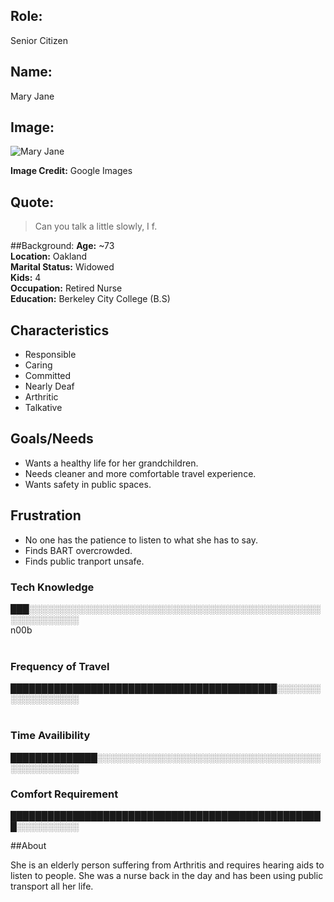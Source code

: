 
## Role:
Senior Citizen
## Name:
Mary Jane
## Image: 
![Mary Jane](https://media1.popsugar-assets.com/files/thumbor/DRz3_SJ1LV3Q5wbJ6q4KmzY2DCs/fit-in/2048xorig/filters:format_auto-!!-:strip_icc-!!-/2014/02/28/030/n/1922441/d3d5bf4b238702bc_shutterstock_73696786.jpg)

**Image Credit:**
Google Images
## Quote:

> Can you talk a little slowly, I f.

##Background:
**Age:** ~73<br> 
**Location:** Oakland<br> 
**Marital Status:** Widowed<br> 
**Kids:** 4<br> 
**Occupation:** Retired Nurse<br> 
**Education:** Berkeley City College (B.S)

## Characteristics
* Responsible
* Caring
* Committed
* Nearly Deaf
* Arthritic
* Talkative

## Goals/Needs

* Wants a healthy life for her grandchildren.
* Needs cleaner and more comfortable travel experience.
* Wants safety in public spaces.

## Frustration

* No one has the patience to listen to what she has to say.
* Finds BART overcrowded.
* Finds public tranport unsafe.


### Tech Knowledge
███░░░░░░░░░░░░░░░░░░░░░░░░░░░░░░░░░░░░░░░░░░░░░░░░░░░░░░░░░░<br> 
n00b                                                                                                                          

### Frequency of Travel
                                      
███████████████████████████████████████████░░░░░░░░░░░░░░░░░░<br> 
                                                                                                              

### Time Availibility
██████████████░░░░░░░░░░░░░░░░░░░░░░░░░░░░░░░░░░░░░░░░░░░░░░░<br> 


### Comfort Requirement
███████████████████████████████████████████████████░░░░░░░░░░<br> 



##About

She is an elderly person suffering from Arthritis and requires hearing aids to listen to people. She was a nurse back in the day and has been using public transport all her life.
